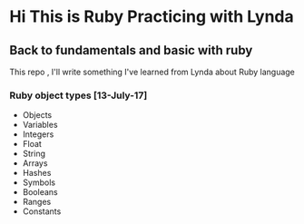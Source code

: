 # Hi This is Ruby Practicing with Lynda

## Back to fundamentals and basic with ruby

This repo , I'll write something I've learned from Lynda about Ruby language



### Ruby object types [13-July-17]

* Objects
* Variables
* Integers
* Float
* String
* Arrays
* Hashes
* Symbols
* Booleans
* Ranges
* Constants




